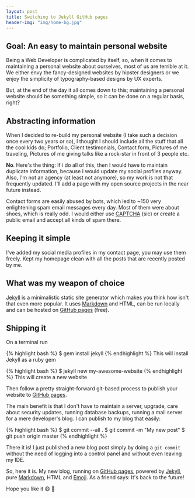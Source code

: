```yaml
---
layout: post
title: Switching to Jekyll GitHub pages
header-img: "img/home-bg.jpg"
---
```


## Goal: An easy to maintain personal website

Being a Web Developer is complicated by itself, so, when it comes to maintaining a personal website about ourselves, most of us are terrible at it. We either envy the fancy-designed websites by hipster designers or we enjoy the simplicity of typography-based designs by UX experts.

But, at the end of the day it all comes down to this; maintaining a personal website should be something simple, so it can be done on a regular basis, right?

## Abstracting information

When I decided to re-build my personal website (I take such a decision once every two years or so), I thought I should include all the stuff that all the cool kids do; Portfolio, Client testimonials, Contact form, Pictures of me traveling, Pictures of me giving talks like a rock-star in front of 3 people etc.

**No**. Here's the thing: If i do all of this, then I would have to maintain duplicate information, because I would update my social profiles anyway. Also, I'm not an agency (at least not anymore), so my work is not that frequently updated. I'll add a page with my open source projects in the near future instead.

Contact forms are easily abused by bots, which led to ~150 very enlightening spam email messages every day. Most of them were about shoes, which is really odd. I would either use [CAPTCHA](https://en.wikipedia.org/wiki/CAPTCHA "CAPTCHA") (sic) or create a public email and accept all kinds of spam there.

## Keeping it simple
I've added my social media profiles in my contact page, you may use them freely. Kept my homepage clean with all the posts that are recently posted by me.

## What was my weapon of choice
[Jekyll](http://jekyllrb.com "Jekyll") is a minimalistic static site generator which makes you think how isn't that even more popular. It uses [Markdown](http://daringfireball.net/projects/markdown/syntax "Markdown syntax") and HTML, can be run locally and can be hosted on [GitHub pages](https://pages.github.com) (free).

## Shipping it
On a terminal run

{% highlight bash %}
$ gem install jekyll
{% endhighlight %}
This will install Jekyll as a ruby gem

{% highlight bash %}
$ jekyll new my-awesome-website
{% endhighlight %}
This will create a new website

Then follow a pretty straight-forward git-based process to publish your website to [GitHub pages](https://pages.github.com).

The main benefit is that I don't have to maintain a server, upgrade, care about security updates, running database backups, running a mail server for a mere developer's blog. I can publish to my blog that easily:

{% highlight bash %}
$ git commit --all .
$ git commit -m "My new post"
$ git push origin master
{% endhighlight %}

There it is! I just published a new blog post simply by doing a `git commit` without the need of logging into a control panel and without even leaving my IDE.

So, here it is. My new blog, running on [GitHub pages](https://pages.github.com), powered by [Jekyll](http://jekyllrb.com "Jekyll"), pure [Markdown](http://daringfireball.net/projects/markdown/syntax "Markdown syntax"), HTML and [Emoji](https://en.wikipedia.org/wiki/Emoji). As a friend says: It's back to the future!

Hope you like it :smile: :beer:
